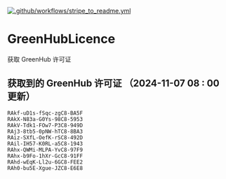 [![.github/workflows/stripe_to_readme.yml](https://github.com/zjx-kimi/GreenHubLicence/actions/workflows/stripe_to_readme.yml/badge.svg)](https://github.com/zjx-kimi/GreenHubLicence/actions/workflows/stripe_to_readme.yml)
# GreenHubLicence
获取 GreenHub 许可证
## 获取到的 GreenHub 许可证 （2024-11-07 08 : 00 更新）
```
RAkf-uD1s-fSqc-zgC8-BA5F
RAkX-N83a-G0Ys-98C8-5953
RAkV-Tdk1-FOw7-P3C8-949D
RAj3-8tb5-0pNW-hTC8-8BA3
RAiz-SXfL-OefK-rSC8-492D
RAil-IH57-K0RL-a5C8-1943
RAhx-QWMi-MLPA-YvC8-97F9
RAhx-b9Fo-1hXr-GcC8-91FF
RAhd-wEqK-Ll2u-6GC8-FEE2
RAh0-bu5E-Xgue-JZC8-E6E8
```
